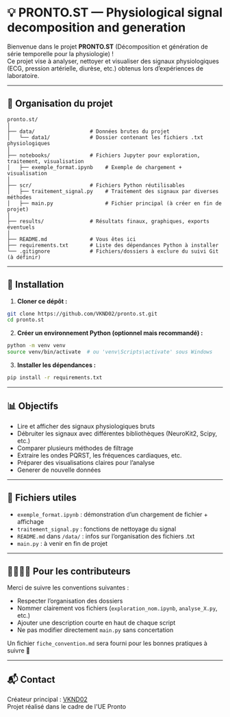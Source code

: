 # 💡 PRONTO.ST — Physiological signal decomposition and generation

Bienvenue dans le projet **PRONTO.ST** (Décomposition et génération de série temporelle pour la physiologie) !  
Ce projet vise à analyser, nettoyer et visualiser des signaux physiologiques (ECG, pression artérielle, diurèse, etc.) obtenus lors d’expériences de laboratoire.

---

## 📁 Organisation du projet

```
pronto.st/
│
├── data/                  # Données brutes du projet
│   └── data1/             # Dossier contenant les fichiers .txt physiologiques
│
├── notebooks/             # Fichiers Jupyter pour exploration, traitement, visualisation
│   ├── exemple_format.ipynb    # Exemple de chargement + visualisation
│
├── scr/                   # Fichiers Python réutilisables
│   ├── traitement_signal.py    # Traitement des signaux par diverses méthodes
│   ├── main.py                 # Fichier principal (à créer en fin de projet)
│
├── results/               # Résultats finaux, graphiques, exports éventuels
│
├── README.md              # Vous êtes ici
├── requirements.txt       # Liste des dépendances Python à installer
└── .gitignore             # Fichiers/dossiers à exclure du suivi Git (à définir)
```

---

## 🚀 Installation

1. **Cloner ce dépôt :**

```bash
git clone https://github.com/VKND02/pronto.st.git
cd pronto.st
```

2. **Créer un environnement Python (optionnel mais recommandé) :**

```bash
python -m venv venv
source venv/bin/activate  # ou 'venv\Scripts\activate' sous Windows
```

3. **Installer les dépendances :**

```bash
pip install -r requirements.txt
```

---

## 📊 Objectifs

- Lire et afficher des signaux physiologiques bruts
- Débruiter les signaux avec différentes bibliothèques (NeuroKit2, Scipy, etc.)
- Comparer plusieurs méthodes de filtrage
- Extraire les ondes PQRST, les fréquences cardiaques, etc.
- Préparer des visualisations claires pour l’analyse
- Generer de nouvelle données

---

## 💼 Fichiers utiles

- `exemple_format.ipynb` : démonstration d’un chargement de fichier + affichage
- `traitement_signal.py` : fonctions de nettoyage du signal
- `README.md` dans `/data/` : infos sur l’organisation des fichiers .txt
- `main.py` : à venir en fin de projet

---

## 👨‍👩‍👧‍👦 Pour les contributeurs

Merci de suivre les conventions suivantes :

- Respecter l’organisation des dossiers
- Nommer clairement vos fichiers (`exploration_nom.ipynb`, `analyse_X.py`, etc.)
- Ajouter une description courte en haut de chaque script
- Ne pas modifier directement `main.py` sans concertation

Un fichier `fiche_convention.md` sera fourni pour les bonnes pratiques à suivre 📑

---

## 📬 Contact

Créateur principal : [VKND02](https://github.com/VKND02)  
Projet réalisé dans le cadre de l'UE Pronto
